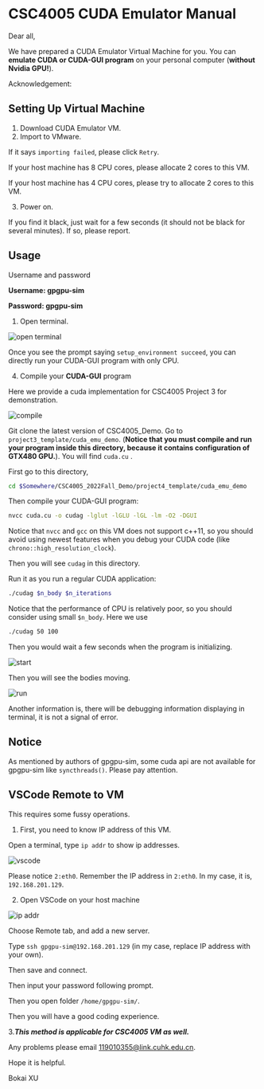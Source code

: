# CSC4005 CUDA Emulator Manual

Dear all,

We have prepared a CUDA Emulator Virtual Machine for you. You can **emulate CUDA or CUDA-GUI program** on your personal computer (**without Nvidia GPU!**).



Acknowledgement:

[gpgpu-sim]: https://github.com/gpgpu-sim/gpgpu-sim_distribution

 



## Setting Up Virtual Machine

1. Download CUDA Emulator VM.
2. Import to VMware.

If it says `importing failed`, please click `Retry`.

If your host machine has 8 CPU cores, please allocate 2 cores to this VM. 

If your host machine has 4 CPU cores, please try to allocate 2 cores to this VM.

3. Power on.

If you find it black, just wait for a few seconds (it should not be black for several minutes). If so, please report.



## Usage

Username and password

**Username: gpgpu-sim**

**Password: gpgpu-sim**

1. Open terminal.

![open terminal](./cuda-emu/01.png)

Once you see the prompt saying `setup_environment succeed`, you can directly run your CUDA-GUI program with only CPU.



4. Compile your **CUDA-GUI** program

Here we provide a cuda implementation for CSC4005 Project 3 for demonstration.

![compile](./cuda-emu/02.png)

Git clone the latest version of CSC4005_Demo. Go to `project3_template/cuda_emu_demo`. (**Notice that you must compile and run your program inside this directory, because it contains configuration of GTX480 GPU.**). You will find `cuda.cu` .

First go to this directory,

```bash
cd $Somewhere/CSC4005_2022Fall_Demo/project4_template/cuda_emu_demo
```

Then compile your CUDA-GUI program:

```bash
nvcc cuda.cu -o cudag -lglut -lGLU -lGL -lm -O2 -DGUI
```

Notice that `nvcc` and `gcc` on this VM does not support c++11, so you should avoid using newest features when you debug your CUDA code (like `chrono::high_resolution_clock`).

Then you will see `cudag` in this directory.

Run it as you run a regular CUDA application:

```bash
./cudag $n_body $n_iterations
```

Notice that the performance of CPU is relatively poor, so you should consider using small `$n_body`. Here we use

```bash
./cudag 50 100
```

Then you would wait a few seconds when the program is initializing.

![start](./cuda-emu/03.png)

Then you will see the bodies moving.

![run](./cuda-emu/04.png)

Another information is, there will be debugging information displaying in terminal, it is not a signal of error.



## Notice

As mentioned by authors of gpgpu-sim, some cuda api are not available for gpgpu-sim like `syncthreads()`. Please pay attention.





## VSCode Remote to VM

This requires some fussy operations.

1. First, you need to know IP address of this VM.

Open a terminal, type `ip addr` to show ip addresses.

![vscode](./cuda-emu/05.png)

Please notice `2:eth0`. Remember the IP address in `2:eth0`. In my case, it is, `192.168.201.129`. 



2. Open VSCode on your host machine

![ip addr](./cuda-emu/06.png)

Choose Remote tab, and add a new server.

Type `ssh gpgpu-sim@192.168.201.129` (in my case, replace IP address with your own). 

Then save and connect.

Then input your password following prompt.

Then you open folder `/home/gpgpu-sim/`.

Then you will have a good coding experience.



3.***This method is applicable for CSC4005 VM as well.***









Any problems please email 119010355@link.cuhk.edu.cn.

Hope it is helpful.

Bokai XU